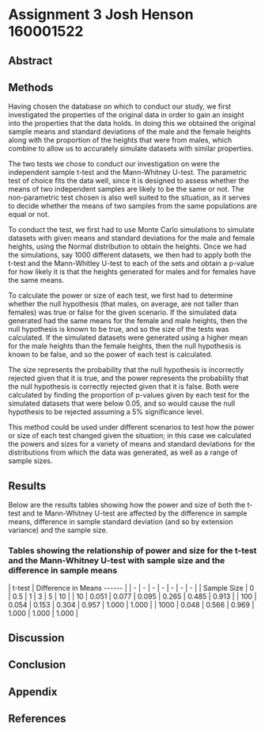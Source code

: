 # Assignment 3 Josh Henson 160001522

## Abstract

## Methods
Having chosen the database on which to conduct our study, we first investigated the properties of the original data in order to gain an insight into the properties that the data holds. In doing this we obtained the original sample means and standard deviations of the male and the female heights along with the proportion of the heights that were from males, which combine to allow us to accurately simulate datasets with similar properties.

The two tests we chose to conduct our investigation on were the independent sample t-test and the Mann-Whitney U-test. The parametric test of choice fits the data well, since it is designed to assess whether the means of two independent samples are likely to be the same or not. The non-parametric test chosen is also well suited to the situation, as it serves to decide whether the means of two samples from the same populations are equal or not.

To conduct the test, we first had to use Monte Carlo simulations to simulate datasets with given means and standard deviations for the male and female heights, using the Normal distribution to obtain the heights. Once we had the simulations, say 1000 different datasets, we then had to apply both the t-test and the Mann-Whitley U-test to each of the sets and obtain a p-value for how likely it is that the heights generated for males and for females have the same means.

To calculate the power or size of each test, we first had to determine whether the null hypothesis (that males, on average, are not taller than females) was true or false for the given scenario. If the simulated data generated had the same means for the female and male heights, then the null hypothesis is known to be true, and so the size of the tests was calculated. If the simulated datasets were generated using a higher mean for the male heights than the female heights, then the null hypothesis is known to be false, and so the power of each test is calculated.

The size represents the probability that the null hypothesis is incorrectly rejected given that it is true, and the power represents the probability that the null hypothesis is correctly rejected given that it is false. Both were calculated by finding the proportion of p-values given by each test for the simulated datasets that were below 0.05, and so would cause the null hypothesis to be rejected assuming a 5% significance level.

This method could be used under different scenarios to test how the power or size of each test changed given the situation; in this case we calculated the powers and sizes for a variety of means and standard deviations for the distributions from which the data was generated, as well as a range of sample sizes.

## Results
Below are the results tables showing how the power and size of both the t-test and te Mann-Whitney U-test are affected by the difference in sample means, difference in sample standard deviation (and so by extension variance) and the sample size.

### Tables showing the relationship of power and size for the t-test and the Mann-Whitney U-test with sample size and the difference in sample means

| t-test | Difference in Means  ------ |
| - | - | - | - | - | - | - |
| Sample Size | 0 | 0.5 | 1 | 3 | 5 | 10 |
| 10 | 0.051 | 0.077 | 0.095 | 0.265 | 0.485 | 0.913 |
| 100 | 0.054 | 0.153 | 0.304 | 0.957 | 1.000 | 1.000 |
| 1000 | 0.048 | 0.566 | 0.969 | 1.000 | 1.000 | 1.000 |


## Discussion

## Conclusion

## Appendix

## References
